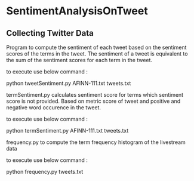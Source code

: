 SentimentAnalysisOnTweet
========================

## Collecting Twitter Data

Program to compute the sentiment of each tweet based on the sentiment scores of the terms in the tweet. The sentiment of a tweet is equivalent to the sum of the sentiment scores for each term in the tweet.


to execute use below command :

python tweetSentiment.py AFINN-111.txt tweets.txt



termSentiment.py calculates sentiment score for terms which sentiment score is not provided. Based on metric score of tweet and positive and negative word occurence in the tweet.

to execute use below command :

python termSentiment.py AFINN-111.txt tweets.txt


frequency.py to compute the term frequency histogram of the livestream data

to execute use below command :

python frequency.py tweets.txt



